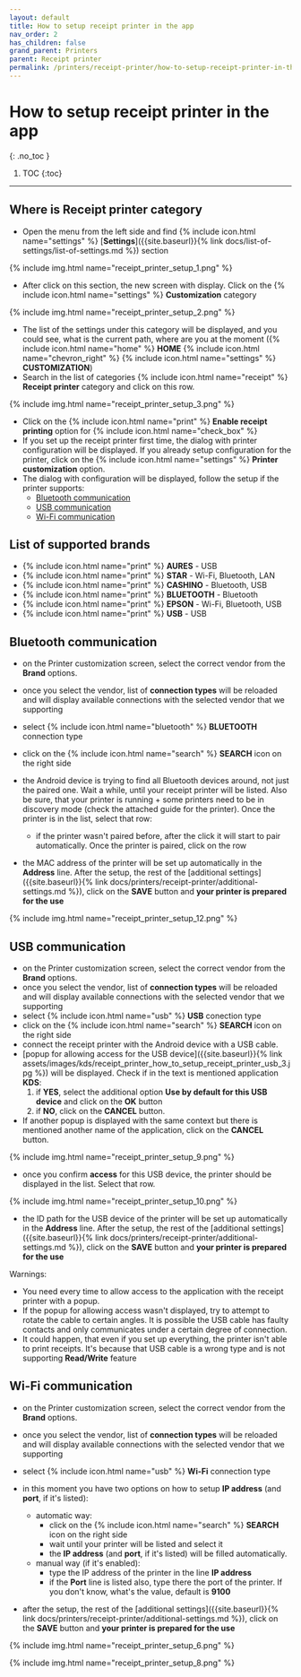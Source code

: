 ```yaml
---
layout: default
title: How to setup receipt printer in the app
nav_order: 2
has_children: false
grand_parent: Printers
parent: Receipt printer
permalink: /printers/receipt-printer/how-to-setup-receipt-printer-in-the-app
---
```


# How to setup receipt printer in the app
{: .no_toc }

1. TOC
{:toc}

---

## Where is Receipt printer category
- Open the menu from the left side and find {% include icon.html name="settings" %} [**Settings**]({{site.baseurl}}{% link docs/list-of-settings/list-of-settings.md %}) section

{% include img.html name="receipt_printer_setup_1.png" %}

- After click on this section, the new screen with display. Click on the {% include icon.html name="settings" %} **Customization** category

{% include img.html name="receipt_printer_setup_2.png" %}

- The list of the settings under this category will be displayed, and you could see, what is the current path, where are you at the moment ({% include icon.html name="home" %} **HOME** {% include icon.html name="chevron_right" %} {% include icon.html name="settings" %} **CUSTOMIZATION**)
- Search in the list of categories {% include icon.html name="receipt" %} **Receipt printer** category and click on this row.

{% include img.html name="receipt_printer_setup_3.png" %}

- Click on the {% include icon.html name="print" %} **Enable receipt printing** option for {% include icon.html name="check_box" %}
- If you set up the receipt printer first time, the dialog with printer configuration will be displayed. If you already setup configuration for the printer, click on the {% include icon.html name="settings" %} **Printer customization** option. 
- The dialog with configuration will be displayed, follow the setup if the printer supports:
	- [Bluetooth communication](#bluetooth-communication)
	- [USB communication](#usb-communication)
	- [Wi-Fi communication](#wi-fi-communication)

## List of supported brands
- {% include icon.html name="print" %} **AURES** - USB
- {% include icon.html name="print" %} **STAR** - Wi-Fi, Bluetooth, LAN
- {% include icon.html name="print" %} **CASHINO** - Bluetooth, USB
- {% include icon.html name="print" %} **BLUETOOTH** - Bluetooth
- {% include icon.html name="print" %} **EPSON** - Wi-Fi, Bluetooth, USB
- {% include icon.html name="print" %} **USB** - USB

## Bluetooth communication
- on the Printer customization screen, select the correct vendor from the **Brand** options.
- once you select the vendor, list of **connection types** will be reloaded and will display available connections with the selected vendor that we supporting
- select {% include icon.html name="bluetooth" %} **BLUETOOTH** connection type
- click on the {% include icon.html name="search" %} **SEARCH** icon on the right side

- the Android device is trying to find all Bluetooth devices around, not just the paired one. Wait a while, until your receipt printer will be listed. Also be sure, that your printer is running + some printers need to be in discovery mode (check the attached guide for the printer). Once the printer is in the list, select that row:
	- if the printer wasn't paired before, after the click it will start to pair automatically. Once the printer is paired, click on the row
- the MAC address of the printer will be set up automatically in the **Address** line. After the setup, the rest of the [additional settings]({{site.baseurl}}{% link docs/printers/receipt-printer/additional-settings.md %}), click on the <span class="text-green-200">**SAVE**</span> button and **your printer is prepared for the use**

{% include img.html name="receipt_printer_setup_12.png" %}

## USB communication
- on the Printer customization screen, select the correct vendor from the **Brand** options.
- once you select the vendor, list of **connection types** will be reloaded and will display available connections with the selected vendor that we supporting
- select {% include icon.html name="usb" %} **USB** conection type
- click on the {% include icon.html name="search" %} **SEARCH** icon on the right side
- connect the receipt printer with the Android device with a USB cable.
- [popup for allowing access for the USB device]({{site.baseurl}}{% link assets/images/kds/receipt_printer_how_to_setup_receipt_printer_usb_3.jpg %}) will be displayed. Check if in the text is mentioned application **KDS**:
	1. if **YES**, select the additional option **Use by default for this USB device** and click on the <span class="text-green-200">**OK**</span> button
	1. if **NO**, click on the <span class="text-red-200">**CANCEL**</span> button. 
- <span class="text-red-200">If another popup is displayed with the same context but there is mentioned another name of the application, click on the **CANCEL** button.

{% include img.html name="receipt_printer_setup_9.png" %}

- once you confirm **access** for this USB device, the printer should be displayed in the list. Select that row.

{% include img.html name="receipt_printer_setup_10.png" %}

- the ID path for the USB device of the printer will be set up automatically in the **Address** line. After the setup, the rest of the [additional settings]({{site.baseurl}}{% link docs/printers/receipt-printer/additional-settings.md %}), click on the <span class="text-green-200">**SAVE**</span> button and **your printer is prepared for the use**

<span class="text-red-200">Warnings:</span>
- <span class="text-red-200">You need every time to allow access to the application with the receipt printer with a popup.</span>
- <span class="text-red-200">If the popup for allowing access wasn't displayed, try to attempt to rotate the cable to certain angles. It is possible the USB cable has faulty contacts and only communicates under a certain degree of connection.</span>
- <span class="text-red-200">It could happen, that even if you set up everything, the printer isn't able to print receipts. It's because that USB cable is a wrong type and is not supporting **Read/Write** feature</span>

## Wi-Fi communication
- on the Printer customization screen, select the correct vendor from the **Brand** options.
- once you select the vendor, list of **connection types** will be reloaded and will display available connections with the selected vendor that we supporting
- select {% include icon.html name="usb" %} **Wi-Fi** connection type
- in this moment you have two options on how to setup **IP address** (and **port**, if it's listed):
	- automatic way:
		- click on the {% include icon.html name="search" %} **SEARCH** icon on the right side
		- wait until your printer will be listed and select it
		- the **IP address** (and **port**, if it's listed) will be filled automatically. 
	- manual way (if it's enabled):
		- type the IP address of the printer in the line **IP address**
		- if the **Port** line is listed also, type there the port of the printer. If you don't know, what's the value, default is **9100**

- after the setup, the rest of the [additional settings]({{site.baseurl}}{% link docs/printers/receipt-printer/additional-settings.md %}), click on the <span class="text-green-200">**SAVE**</span> button and **your printer is prepared for the use**

{% include img.html name="receipt_printer_setup_6.png" %}

{% include img.html name="receipt_printer_setup_8.png" %}